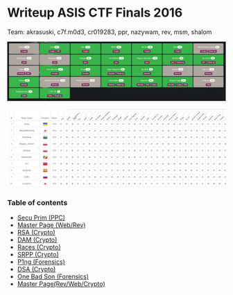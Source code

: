 # Writeup ASIS CTF Finals 2016

Team: akrasuski, c7f.m0d3, cr019283, ppr, nazywam, rev, msm, shalom


![](./asis_scoreboard.png)

![](./asis_scoreboard_2.png)

### Table of contents

* [Secu Prim (PPC)](secu_prim)
* [Master Page (Web/Rev)](master_page)
* [RSA (Crypto)](rsa)
* [DAM (Crypto)](dam)
* [Races (Crypto)](races)
* [SRPP (Crypto)](srpp)
* [P1ng (Forensics)](p1ng)
* [DSA (Crypto)](dsa)
* [One Bad Son (Forensics)](one_bad_son)
* [Master Page(Rev/Web/Crypto)](master_page)